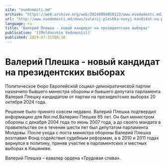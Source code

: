 ```yaml
---
site: "evedomosti.md"
archive: "https://web.archive.org/web/20240804050122/www.evedomosti.md/news/valerij-pleshka-novyj-kandidat-na-prezidentskih-vyborah"
url: "http://www.evedomosti.md/news/valerij-pleshka-novyj-kandidat-na-prezidentskih-vyborah"
language: ru
title: "Валерий Плешка - новый кандидат на президентских выборах"
publication: '[[Moldavskie Vedomosti]]'
published: 2024-07-31T08:10
---
```


# Валерий Плешка - новый кандидат на президентских выборах

Политическое бюро Европейской социал-демократической партии назначило бывшего министра обороны и бывшего депутата парламента Валерия Плешку кандидатом от партии на президентских выборах 20 октября 2024 года.

Решение было принято совсем недавно. Валерий Плешка подтвердил информацию для Noi.md.Валерию Плешке 65 лет. Он был министром обороны с декабря 2004 года по июнь 2007 года, а до своего мандата в правительстве он в течение шести лет был депутатом парламента Молдовы. После ухода с поста министра обороны Валерий Плешка возглавил Фонд содействия судебным реформам, а в 2010 и 2011 годах вернулся в политику, приняв участие в парламентских и местных выборах в Кишиневе.

Валерий Плешка – кавалер ордена «Трудовая слава».
